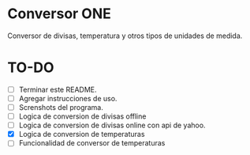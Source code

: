 # Conversor ONE
Conversor de divisas, temperatura y otros tipos de unidades de medida.

# TO-DO
- [ ] Terminar este README.
- [ ] Agregar instrucciones de uso.
- [ ] Screnshots del programa.
- [ ] Logica de conversion de divisas offline
- [ ] Logica de conversion de divisas online con api de yahoo.
- [x] Logica de conversion de temperaturas
- [ ] Funcionalidad de conversor de temperaturas
